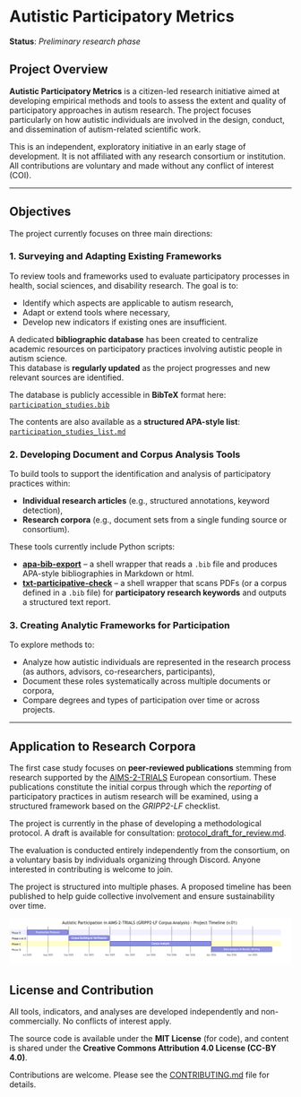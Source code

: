 # Autistic Participatory Metrics

**Status**: *Preliminary research phase*

## Project Overview

**Autistic Participatory Metrics** is a citizen-led research initiative aimed at developing empirical methods and tools to assess the extent and quality of participatory approaches in autism research. The project focuses particularly on how autistic individuals are involved in the design, conduct, and dissemination of autism-related scientific work.

This is an independent, exploratory initiative in an early stage of development. It is not affiliated with any research consortium or institution. All contributions are voluntary and made without any conflict of interest (COI).

---

## Objectives

The project currently focuses on three main directions:

### 1. Surveying and Adapting Existing Frameworks

To review tools and frameworks used to evaluate participatory processes in health, social sciences, and disability research. The goal is to:

- Identify which aspects are applicable to autism research,
- Adapt or extend tools where necessary,
- Develop new indicators if existing ones are insufficient.

A dedicated **bibliographic database** has been created to centralize academic resources on participatory practices involving autistic people in autism science.  
This database is **regularly updated** as the project progresses and new relevant sources are identified.

The database is publicly accessible in **BibTeX** format here:  
[`participation_studies.bib`](methodology/jabref/)

The contents are also available as a **structured APA-style list**:  
[`participation_studies_list.md`](methodology/jabref/Export/participation_studies_list.md)


### 2. Developing Document and Corpus Analysis Tools

To build tools to support the identification and analysis of participatory practices within:

- **Individual research articles** (e.g., structured annotations, keyword detection),
- **Research corpora** (e.g., document sets from a single funding source or consortium).

These tools currently include Python scripts:

- **[apa-bib-export](scripts/apa-bib-export)** – a shell wrapper that reads a `.bib` file and produces APA-style bibliographies in Markdown or html.
- **[txt-participative-check](scripts/txt-participative-check)** –  a shell wrapper that scans PDFs (or a corpus defined in a `.bib` file) for **participatory research keywords** and outputs a structured text report.

### 3. Creating Analytic Frameworks for Participation

To explore methods to:

- Analyze how autistic individuals are represented in the research process (as authors, advisors, co-researchers, participants),
- Document these roles systematically across multiple documents or corpora,
- Compare degrees and types of participation over time or across projects.

---

## Application to Research Corpora

The first case study focuses on **peer-reviewed publications** stemming from research supported by the [AIMS-2-TRIALS](docs/case-studies/AIMS-2-TRIALS/aims_2_trials_overview.md) European consortium. These publications constitute the initial corpus through which the *reporting* of participatory practices in autism research will be examined, using a structured framework based on the *GRIPP2-LF* checklist.

The project is currently in the phase of developing a methodological protocol. A draft is available for consultation: [protocol_draft_for_review.md](corpus/AIMS-2-TRIALS/protocol/protocol_draft_for_review.md).

The evaluation is conducted entirely independently from the consortium, on a voluntary basis by individuals organizing through Discord. Anyone interested in contributing is welcome to join.

The project is structured into multiple phases. A proposed timeline has been published to help guide collective involvement and ensure sustainability over time.

![Project Timeline](https://github.com/cedric-detienne/Autistic-participatory-metrics/raw/main/corpus/AIMS-2-TRIALS/protocol/timeline_diagram/timeline_diagram_v.01.png)


## License and Contribution

All tools, indicators, and analyses are developed independently and non-commercially. No conflicts of interest apply. 

The source code is available under the **MIT License** (for code), and content is shared under the **Creative Commons Attribution 4.0 License (CC-BY 4.0)**.

Contributions are welcome. Please see the [CONTRIBUTING.md](CONTRIBUTING.md) file for details.
